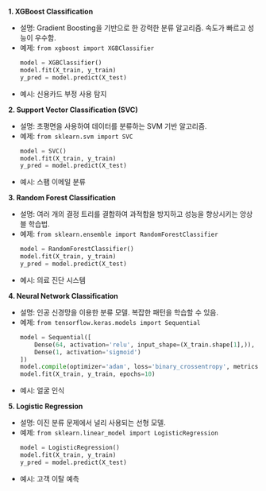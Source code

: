 **1. XGBoost Classification**  
   - 설명: Gradient Boosting을 기반으로 한 강력한 분류 알고리즘. 속도가 빠르고 성능이 우수함.  
   - 예제: `from xgboost import XGBClassifier`  
     ```python
     model = XGBClassifier()
     model.fit(X_train, y_train)
     y_pred = model.predict(X_test)
     ```
   - 예시: 신용카드 부정 사용 탐지  

**2. Support Vector Classification (SVC)**  
   - 설명: 초평면을 사용하여 데이터를 분류하는 SVM 기반 알고리즘.  
   - 예제: `from sklearn.svm import SVC`  
     ```python
     model = SVC()
     model.fit(X_train, y_train)
     y_pred = model.predict(X_test)
     ```
   - 예시: 스팸 이메일 분류  

**3. Random Forest Classification**  
   - 설명: 여러 개의 결정 트리를 결합하여 과적합을 방지하고 성능을 향상시키는 앙상블 학습법.  
   - 예제: `from sklearn.ensemble import RandomForestClassifier`  
     ```python
     model = RandomForestClassifier()
     model.fit(X_train, y_train)
     y_pred = model.predict(X_test)
     ```
   - 예시: 의료 진단 시스템  

**4. Neural Network Classification**  
   - 설명: 인공 신경망을 이용한 분류 모델. 복잡한 패턴을 학습할 수 있음.  
   - 예제: `from tensorflow.keras.models import Sequential`  
     ```python
     model = Sequential([
         Dense(64, activation='relu', input_shape=(X_train.shape[1],)),
         Dense(1, activation='sigmoid')
     ])
     model.compile(optimizer='adam', loss='binary_crossentropy', metrics=['accuracy'])
     model.fit(X_train, y_train, epochs=10)
     ```
   - 예시: 얼굴 인식  

**5. Logistic Regression**  
   - 설명: 이진 분류 문제에서 널리 사용되는 선형 모델.  
   - 예제: `from sklearn.linear_model import LogisticRegression`  
     ```python
     model = LogisticRegression()
     model.fit(X_train, y_train)
     y_pred = model.predict(X_test)
     ```
   - 예시: 고객 이탈 예측  
